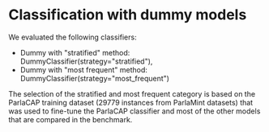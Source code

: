 # Classification with dummy models

We evaluated the following classifiers:
- Dummy with "stratified" method: DummyClassifier(strategy="stratified"),
- Dummy with "most frequent" method: DummyClassifier(strategy="most_frequent")

The selection of the stratified and most frequent category is based on the ParlaCAP training dataset (29779 instances from ParlaMint datasets) that was used to fine-tune the ParlaCAP classifier and most of the other models that are compared in the benchmark.
